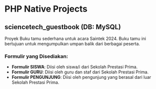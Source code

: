 # PHP Native Projects

## sciencetech_guestbook (DB: MySQL)

Proyek Buku tamu sederhana untuk acara Saintek 2024. Buku tamu ini bertujuan untuk mengumpulkan umpan balik dari berbagai peserta.

### Formulir yang Disediakan:
- **Formulir SISWA**: Diisi oleh siswa/i dari Sekolah Prestasi Prima.
- **Formulir GURU**: Diisi oleh guru dan staf dari Sekolah Prestasi Prima.
- **Formulir PENGUNJUNG**: Diisi oleh pengunjung yang berasal dari luar Sekolah Prestasi Prima.
